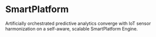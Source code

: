 # SmartPlatform
Artificially orchestrated predictive analytics converge with IoT sensor harmonization on a self-aware, scalable SmartPlatform Engine.
